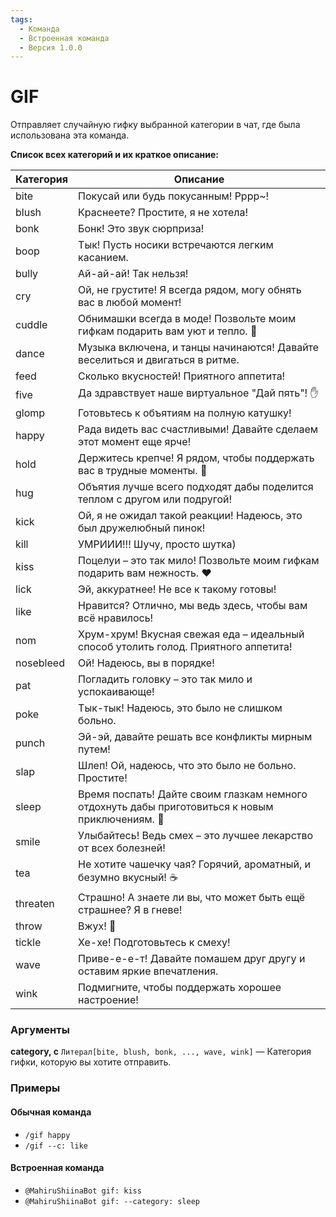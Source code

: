 ```yaml
---
tags:
  - Команда
  - Встроенная команда
  - Версия 1.0.0
---
```


# GIF

Отправляет случайную гифку выбранной категории в чат, где была использована эта команда.

**Список всех категорий и их краткое описание:**

| Категория | Описание                                                                                             |
| --------- | ---------------------------------------------------------------------------------------------------- |
| bite      | Покусай или будь покусанным! Рррр~!                                                                  |
| blush     | Краснеете? Простите, я не хотела!                                                                    |
| bonk      | Бонк! Это звук сюрприза!                                                                             |
| boop      | Тык! Пусть носики встречаются легким касанием.                                                       |
| bully     | Ай-ай-ай! Так нельзя!                                                                                |
| cry       | Ой, не грустите! Я всегда рядом, могу обнять вас в любой момент!                                     |
| cuddle    | Обнимашки всегда в моде! Позвольте моим гифкам подарить вам уют и тепло. 💞                         |
| dance     | Музыка включена, и танцы начинаются! Давайте веселиться и двигаться в ритме.                         |
| feed      | Сколько вкусностей! Приятного аппетита!                                                              |
| five      | Да здравствует наше виртуальное "Дай пять"! ✋                                                      |
| glomp     | Готовьтесь к объятиям на полную катушку!                                                             |
| happy     | Рада видеть вас счастливыми! Давайте сделаем этот момент еще ярче!                                   |
| hold      | Держитесь крепче! Я рядом, чтобы поддержать вас в трудные моменты. 💖                               |
| hug       | Объятия лучше всего подходят дабы поделится теплом с другом или подругой!                            |
| kick      | Ой, я не ожидал такой реакции! Надеюсь, это был дружелюбный пинок!                                   |
| kill      | УМРИИИ!!! Шучу, просто шутка)                                                                        |
| kiss      | Поцелуи – это так мило! Позвольте моим гифкам подарить вам нежность. ❤️                             |
| lick      | Эй, аккуратнее! Не все к такому готовы!                                                              |
| like      | Нравится? Отлично, мы ведь здесь, чтобы вам всё нравилось!                                           |
| nom       | Хрум-хрум! Вкусная свежая еда – идеальный способ утолить голод. Приятного аппетита!                  |
| nosebleed | Ой! Надеюсь, вы в порядке!                                                                           |
| pat       | Погладить головку – это так мило и успокаивающе!                                                     |
| poke      | Тык-тык! Надеюсь, это было не слишком больно.                                                        |
| punch     | Эй-эй, давайте решать все конфликты мирным путем!                                                    |
| slap      | Шлеп! Ой, надеюсь, что это было не больно. Простите!                                                 |
| sleep     | Время поспать! Дайте своим глазкам немного отдохнуть дабы приготовиться к новым приключениям. 🌙    |
| smile     | Улыбайтесь! Ведь смех – это лучшее лекарство от всех болезней!                                       |
| tea       | Не хотите чашечку чая? Горячий, ароматный, и безумно вкусный! ☕️                                    |
| threaten  | Страшно! А знаете ли вы, что может быть ещё страшнее? Я в гневе!                                     |
| throw     | Вжух! 🚀                                                                                             |
| tickle    | Хе-хе! Подготовьтесь к смеху!                                                                        |   
| wave      | Приве-е-е-т! Давайте помашем друг другу и оставим яркие впечатления.                                 |
| wink      | Подмигните, чтобы поддержать хорошее настроение!                                                     |

### Аргументы

**category, c**  `Литерал[bite, blush, bonk, ..., wave, wink]` — Категория гифки, которую вы хотите отправить. 

### Примеры

#### Обычная команда
+ `/gif happy`
+ `/gif --c: like`

#### Встроенная команда
+ `@MahiruShiinaBot gif: kiss`
+ `@MahiruShiinaBot gif: --category: sleep`